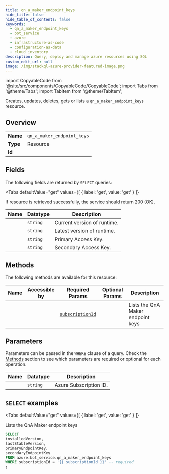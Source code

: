 ```yaml
--- 
title: qn_a_maker_endpoint_keys
hide_title: false
hide_table_of_contents: false
keywords:
  - qn_a_maker_endpoint_keys
  - bot_service
  - azure
  - infrastructure-as-code
  - configuration-as-data
  - cloud inventory
description: Query, deploy and manage azure resources using SQL
custom_edit_url: null
image: /img/stackql-azure-provider-featured-image.png
---
```


import CopyableCode from '@site/src/components/CopyableCode/CopyableCode';
import Tabs from '@theme/Tabs';
import TabItem from '@theme/TabItem';

Creates, updates, deletes, gets or lists a <code>qn_a_maker_endpoint_keys</code> resource.

## Overview
<table><tbody>
<tr><td><b>Name</b></td><td><code>qn_a_maker_endpoint_keys</code></td></tr>
<tr><td><b>Type</b></td><td>Resource</td></tr>
<tr><td><b>Id</b></td><td><CopyableCode code="azure.bot_service.qn_a_maker_endpoint_keys" /></td></tr>
</tbody></table>

## Fields

The following fields are returned by `SELECT` queries:

<Tabs
    defaultValue="get"
    values={[
        { label: 'get', value: 'get' }
    ]}
>
<TabItem value="get">

If resource is retrieved successfully, the service should return 200 (OK).

<table>
<thead>
    <tr>
    <th>Name</th>
    <th>Datatype</th>
    <th>Description</th>
    </tr>
</thead>
<tbody>
<tr>
    <td><CopyableCode code="installedVersion" /></td>
    <td><code>string</code></td>
    <td>Current version of runtime.</td>
</tr>
<tr>
    <td><CopyableCode code="lastStableVersion" /></td>
    <td><code>string</code></td>
    <td>Latest version of runtime.</td>
</tr>
<tr>
    <td><CopyableCode code="primaryEndpointKey" /></td>
    <td><code>string</code></td>
    <td>Primary Access Key.</td>
</tr>
<tr>
    <td><CopyableCode code="secondaryEndpointKey" /></td>
    <td><code>string</code></td>
    <td>Secondary Access Key.</td>
</tr>
</tbody>
</table>
</TabItem>
</Tabs>

## Methods

The following methods are available for this resource:

<table>
<thead>
    <tr>
    <th>Name</th>
    <th>Accessible by</th>
    <th>Required Params</th>
    <th>Optional Params</th>
    <th>Description</th>
    </tr>
</thead>
<tbody>
<tr>
    <td><a href="#get"><CopyableCode code="get" /></a></td>
    <td><CopyableCode code="select" /></td>
    <td><a href="#parameter-subscriptionId"><code>subscriptionId</code></a></td>
    <td></td>
    <td>Lists the QnA Maker endpoint keys</td>
</tr>
</tbody>
</table>

## Parameters

Parameters can be passed in the `WHERE` clause of a query. Check the [Methods](#methods) section to see which parameters are required or optional for each operation.

<table>
<thead>
    <tr>
    <th>Name</th>
    <th>Datatype</th>
    <th>Description</th>
    </tr>
</thead>
<tbody>
<tr id="parameter-subscriptionId">
    <td><CopyableCode code="subscriptionId" /></td>
    <td><code>string</code></td>
    <td>Azure Subscription ID.</td>
</tr>
</tbody>
</table>

## `SELECT` examples

<Tabs
    defaultValue="get"
    values={[
        { label: 'get', value: 'get' }
    ]}
>
<TabItem value="get">

Lists the QnA Maker endpoint keys

```sql
SELECT
installedVersion,
lastStableVersion,
primaryEndpointKey,
secondaryEndpointKey
FROM azure.bot_service.qn_a_maker_endpoint_keys
WHERE subscriptionId = '{{ subscriptionId }}' -- required
;
```
</TabItem>
</Tabs>
